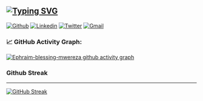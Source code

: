 
[![Typing SVG](https://readme-typing-svg.demolab.com?font=Dancing+Script&weight=900&size=24&duration=3000&pause=840&color=F8F8F8FF&background=000000FF&vCenter=true&width=1000&height=83&lines=Hello%2C+This+is+Ephraim+Blessing+Mwereza;I+am+a+passionate+Software+%26+Machine+Learning+Developer;Interested+in+gaining+new+knowledge+in+tech)](https://git.io/typing-svg)
----------------------------------------------------------------------------------------------------------------------------
[![Github](https://img.shields.io/badge/-Github-000?style=flat&logo=Github&logoColor=white)](https://github.com/Ephraim-blessing-mwereza)
[![Linkedin](https://img.shields.io/badge/-LinkedIn-blue?style=flat&logo=Linkedin&logoColor=white)](https://www.linkedin.com/in/ephraim-mwereza-9675981a4)
[![Twitter](https://img.shields.io/badge/-Twitter-1ca0f1?style=flat-square&labelColor=1ca0f1&logo=twitter&logoColor=white&link=https://twitter.com/BlessingMwereza)](https://twitter.com/BlessingMwereza)
[![Gmail](https://img.shields.io/badge/-Gmail-c14438?style=flat&logo=Gmail&logoColor=white)](mailto:blessingmwereza@gmail.com)

### 📈 GitHub Activity Graph:
[![Ephraim-blessing-mwereza github activity graph](https://github-readme-activity-graph.cyclic.app/graph?username=Ephraim-blessing-mwereza&theme=github-compact)](https://github.com/Ephraim-blessing-mwereza/github-readme-activity-graph)

### Github Streak
----------------------------------------------------------------------------------------------------------------------------
[![GitHub Streak](https://github-readme-streak-stats.herokuapp.com?user=Ephraim-blessing-mwereza&theme=radical&hide_border=true)](https://git.io/streak-stats)
